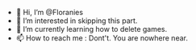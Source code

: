 - 👋 Hi, I’m @Floranies
- 👀 I’m interested in skipping this part.
- 🌱 I’m currently learning how to delete games.
- 📫 How to reach me : Dont't. You are nowhere near.

